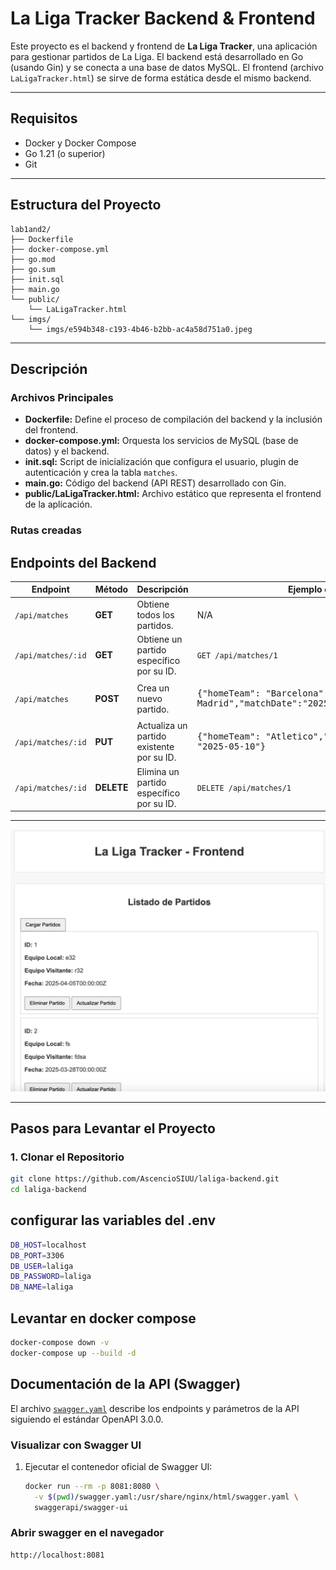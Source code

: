 # La Liga Tracker Backend & Frontend

Este proyecto es el backend y frontend de **La Liga Tracker**, una aplicación para gestionar partidos de La Liga. El backend está desarrollado en Go (usando Gin) y se conecta a una base de datos MySQL. El frontend (archivo `LaLigaTracker.html`) se sirve de forma estática desde el mismo backend.

---

## Requisitos

- Docker y Docker Compose
- Go 1.21 (o superior)
- Git

---

## Estructura del Proyecto

```
lab1and2/
├── Dockerfile
├── docker-compose.yml
├── go.mod
├── go.sum
├── init.sql
├── main.go
└── public/
    └── LaLigaTracker.html
└── imgs/
    └── imgs/e594b348-c193-4b46-b2bb-ac4a58d751a0.jpeg
```

---

## Descripción

### Archivos Principales

- **Dockerfile:** Define el proceso de compilación del backend y la inclusión del frontend.
- **docker-compose.yml:** Orquesta los servicios de MySQL (base de datos) y el backend.
- **init.sql:** Script de inicialización que configura el usuario, plugin de autenticación y crea la tabla `matches`.
- **main.go:** Código del backend (API REST) desarrollado con Gin.
- **public/LaLigaTracker.html:** Archivo estático que representa el frontend de la aplicación.

### Rutas creadas

## Endpoints del Backend

| Endpoint           | Método     | Descripción                               | Ejemplo de Petición / Cuerpo                                                            |
| ------------------ | ---------- | ----------------------------------------- | --------------------------------------------------------------------------------------- |
| `/api/matches`     | **GET**    | Obtiene todos los partidos.               | N/A                                                                                     |
| `/api/matches/:id` | **GET**    | Obtiene un partido específico por su ID.  | `GET /api/matches/1`                                                                    |
| `/api/matches`     | **POST**   | Crea un nuevo partido.                    | <pre>{"homeTeam": "Barcelona","awayTeam": "Real Madrid","matchDate":"2025-04-01"}</pre> |
| `/api/matches/:id` | **PUT**    | Actualiza un partido existente por su ID. | <pre>{"homeTeam": "Atletico","awayTeam": "Sevilla","matchDate": "2025-05-10"}</pre>     |
| `/api/matches/:id` | **DELETE** | Elimina un partido específico por su ID.  | `DELETE /api/matches/1`                                                                 |

---

![Screenshot de La Liga Tracker](imgs/e594b348-c193-4b46-b2bb-ac4a58d751a0.jpeg)

---

## Pasos para Levantar el Proyecto

### 1. Clonar el Repositorio

```bash
git clone https://github.com/AscencioSIUU/laliga-backend.git
cd laliga-backend
```

## configurar las variables del .env

```bash
DB_HOST=localhost
DB_PORT=3306
DB_USER=laliga
DB_PASSWORD=laliga
DB_NAME=laliga
```

## Levantar en docker compose

```bash
docker-compose down -v
docker-compose up --build -d
```

## Documentación de la API (Swagger)

El archivo [`swagger.yaml`](./swagger.yaml) describe los endpoints y parámetros de la API siguiendo el estándar OpenAPI 3.0.0.

### Visualizar con Swagger UI

1. Ejecutar el contenedor oficial de Swagger UI:
   ```bash
   docker run --rm -p 8081:8080 \
     -v $(pwd)/swagger.yaml:/usr/share/nginx/html/swagger.yaml \
     swaggerapi/swagger-ui
   ```

### Abrir swagger en el navegador

```
http://localhost:8081
```
